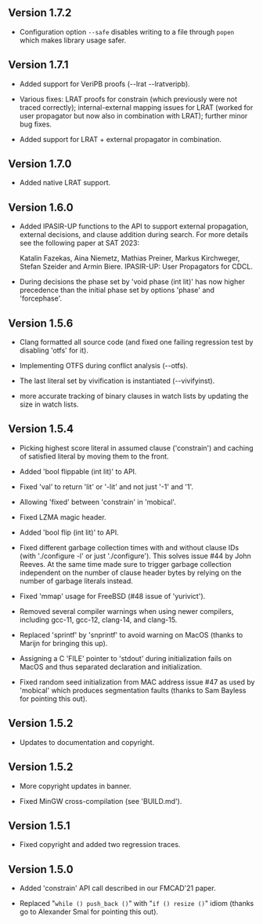 Version 1.7.2
-------------

- Configuration option `--safe` disables writing to a file
  through `popen` which makes library usage safer.

Version 1.7.1
-------------

 - Added support for VeriPB proofs (--lrat --lratveripb).

 - Various fixes: LRAT proofs for constrain (which previously were
   not traced correctly); internal-external mapping issues for LRAT
   (worked for user propagator but now also in combination with LRAT);
   further minor bug fixes.

 - Added support for LRAT + external propagator in combination.

Version 1.7.0
-------------

 - Added native LRAT support.

Version 1.6.0
-------------

  - Added IPASIR-UP functions to the API to support external propagation,
    external decisions, and clause addition during search.
    For more details see the following paper at SAT 2023:

    Katalin Fazekas, Aina Niemetz, Mathias Preiner, Markus Kirchweger,
    Stefan Szeider and Armin Biere. IPASIR-UP: User Propagators for CDCL.

  - During decisions the phase set by 'void phase (int lit)' has now
    higher precedence than the initial phase set by options 'phase' and
    'forcephase'.

Version 1.5.6
-------------

 - Clang formatted all source code (and fixed one failing regression
   test by disabling 'otfs' for it).

 - Implementing OTFS during conflict analysis (--otfs).

 - The last literal set by vivification is instantiated (--vivifyinst).

 - more accurate tracking of binary clauses in watch lists by updating
   the size in watch lists.

Version 1.5.4
-------------

- Picking highest score literal in assumed clause ('constrain')
  and caching of satisfied literal by moving them to the front.

- Added 'bool flippable (int lit)' to API.

- Fixed 'val' to return 'lit' or '-lit' and not just '-1' and '1'.

- Allowing 'fixed' between 'constrain' in 'mobical'.

- Fixed LZMA magic header.

- Added 'bool flip (int lit)' to API.

- Fixed different garbage collection times with and without
  clause IDs (with './configure -l' or just './configure').
  This solves issue #44 by John Reeves.  At the same time
  made sure to trigger garbage collection independent on the
  number of clause header bytes by relying on the number of
  garbage literals instead.

- Fixed 'mmap' usage for FreeBSD (#48 issue of 'yurivict').

- Removed several compiler warnings when using newer compilers,
  including gcc-11, gcc-12, clang-14, and clang-15.

- Replaced 'sprintf' by 'snprintf' to avoid warning on MacOS
  (thanks to Marijn for bringing this up).

- Assigning a C 'FILE' pointer to 'stdout' during initialization
  fails on MacOS and thus separated declaration and initialization.

- Fixed random seed initialization from MAC address issue #47
  as used by 'mobical' which produces segmentation faults
  (thanks to Sam Bayless for pointing this out).

Version 1.5.2
-------------

- Updates to documentation and copyright.

Version 1.5.2
-------------

- More copyright updates in banner.

- Fixed MinGW cross-compilation (see 'BUILD.md').

Version 1.5.1
-------------

- Fixed copyright and added two regression traces.

Version 1.5.0
-------------

- Added 'constrain' API call described in our FMCAD'21 paper.

- Replaced "`while () push_back ()`" with "`if () resize ()`" idiom
  (thanks go to Alexander Smal for pointing this out).
